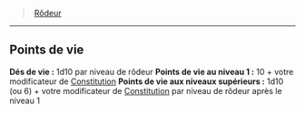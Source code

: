 ﻿---
!ClassHitPointsItem
HitDice: 1d10 par niveau de rôdeur
HitPointsAt1stLevel: 10 + votre modificateur de [Constitution](hd_abilities_constitution.md)
HitPointsAtHigherLevels: 1d10 (ou 6) + votre modificateur de [Constitution](hd_abilities_constitution.md) par niveau de rôdeur après le niveau 1
Id: ranger_hd.md#points-de-vie
ParentLink: ranger_hd.md#rôdeur
Name: Points de vie
ParentName: Rôdeur
NameLevel: 2
Attributes:
  Name: Points de vie
  Markdown: >+
    ## <!--Name-->Points de vie<!--/Name-->


    **Dés de vie :** <!--HitDice-->1d10 par niveau de rôdeur<!--/HitDice-->

    **Points de vie au niveau 1 :** <!--HitPointsAt1stLevel-->10 + votre modificateur de [Constitution](hd_abilities_constitution.md)<!--/HitPointsAt1stLevel-->

    **Points de vie aux niveaux supérieurs :** <!--HitPointsAtHigherLevels-->1d10 (ou 6) + votre modificateur de [Constitution](hd_abilities_constitution.md) par niveau de rôdeur après le niveau 1<!--/HitPointsAtHigherLevels-->

  HitDice: 1d10 par niveau de rôdeur
  HitPointsAt1stLevel: 10 + votre modificateur de [Constitution](hd_abilities_constitution.md)
  HitPointsAtHigherLevels: 1d10 (ou 6) + votre modificateur de [Constitution](hd_abilities_constitution.md) par niveau de rôdeur après le niveau 1
AttributesDictionary: >+
  Name: Points de vie

  Markdown: >+

    ## <!--Name-->Points de vie<!--/Name-->





    **Dés de vie :** <!--HitDice-->1d10 par niveau de rôdeur<!--/HitDice-->



    **Points de vie au niveau 1 :** <!--HitPointsAt1stLevel-->10 + votre modificateur de [Constitution](hd_abilities_constitution.md)<!--/HitPointsAt1stLevel-->



    **Points de vie aux niveaux supérieurs :** <!--HitPointsAtHigherLevels-->1d10 (ou 6) + votre modificateur de [Constitution](hd_abilities_constitution.md) par niveau de rôdeur après le niveau 1<!--/HitPointsAtHigherLevels-->



  HitDice: 1d10 par niveau de rôdeur

  HitPointsAt1stLevel: 10 + votre modificateur de [Constitution](hd_abilities_constitution.md)

  HitPointsAtHigherLevels: 1d10 (ou 6) + votre modificateur de [Constitution](hd_abilities_constitution.md) par niveau de rôdeur après le niveau 1

---
> [Rôdeur](hd_ranger.md)

---

## Points de vie

**Dés de vie :** 1d10 par niveau de rôdeur
**Points de vie au niveau 1 :** 10 + votre modificateur de [Constitution](hd_abilities_constitution.md)
**Points de vie aux niveaux supérieurs :** 1d10 (ou 6) + votre modificateur de [Constitution](hd_abilities_constitution.md) par niveau de rôdeur après le niveau 1

